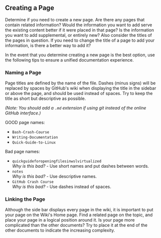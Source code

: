 ## Creating a Page
Determine if you need to create a new page.  Are there any pages that contain related information?  Would the information you want to add serve the existing content better if it were placed in that page?  Is the information you want to add supplemental, or entirely new?  Also consider the titles of the pages in question.  If you need to change the title of a page to add your information, is there a better way to add it?

In the event that you determine creating a new page is the best option, use the following tips to ensure a unified documentation experience.

### Naming a Page
Page titles are defined by the name of the file.  Dashes (minus signs) will be replaced by spaces by GitHub's wiki when displaying the title in the sidebar or above the page, and should be used instead of spaces.  Try to keep the title as short but descriptive as possible.

*(Note: You should add a `.md` extension if using git instead of the online GitHub interface.)*

GOOD page names:

* `Bash-Crash-Course`
* `Writing-Documentation`
* `Quick-Guide-to-Linux`

Bad page names:

* `quickguideforopeningfilesinwslvirtualized`  
  *Why is this bad?* - Use short names and put dashes between words.
* `notes`  
  *Why is this bad?* - Use descriptive names.
* `GitHub Crash Course`  
  *Why is this bad?* - Use dashes instead of spaces.

### Linking the Page
Although the side bar displays every page in the wiki, it is important to put your page on the Wiki's Home page.  Find a related page on the topic, and place your page in a logical position around it.  Is your page more complicated than the other documents?  Try to place it at the end of the other documents to indicate the increasing complexity.

